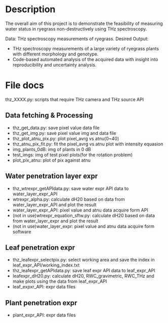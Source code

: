 # Description
The overall aim of this project is to demonstrate the feasibility of measuring water status in ryegrass non-destructively using THz spectroscopy.

Data: THz spectroscopy measurements of ryegrass. 
Desired Output: 
* THz spectroscopy measurements of a large variety of ryegrass plants with different morphology and genotype. 
* Code-based automated analysis of the acquired data with insight into reproducibility and uncertainty analysis. 

# File docs
thz_XXXX.py: scripts that require THz camera and THz source API

## Data fetching & Processing
* thz_get_data.py: save pixel value data file
* thz_get_img.py: save pixel value img and data file
* thz_plot_atnu_pix.py: plot pixel_avrg vs atnu(0~40)
* thz_atnu_pix_fit.py: fit the pixel_avrg vs atnu plot with intensity equasion
* img_plants_0dB: img of plants in 0 dB
* test_imgs: img of test pixel plots(for the rotation problem)
* plot_pix_atnu: plot of pix against atnu

## Water penetration layer expr
* thz_wtrexpr_getAPIdata.py: save water expr API data to water_layer_expr_API
* wtrexpr_alpha.py: calculate dH20 based on data from water_layer_expr_API and plot the result
* water_layer_expr_API: pixel value and atnu data acquire form API
* (not in use)wtrexpr_equation_sftw.py: calculate dH20 based on data from water_layer_expr and plot the result
* (not in use)water_layer_expr: pixel value and atnu data acquire form software

## Leaf penetration expr
* thz_leafexpr_selectpix.py: select working area and save the index in leaf_expr_API/working_index.txt
* thz_leafexpr_getAPIdata.py: save leaf expr API data to leaf_expr_API
* leafexpr_dH20.py: calculate dH20, RWC_gravimetric, RWC_THz and make plots using the data from leaf_expr_API
* leaf_expxr_API: expr data files

## Plant penetration expr

* plant_expr_API: expr data files